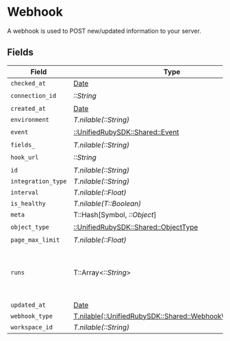 # Webhook

A webhook is used to POST new/updated information to your server.


## Fields

| Field                                                                                                | Type                                                                                                 | Required                                                                                             | Description                                                                                          |
| ---------------------------------------------------------------------------------------------------- | ---------------------------------------------------------------------------------------------------- | ---------------------------------------------------------------------------------------------------- | ---------------------------------------------------------------------------------------------------- |
| `checked_at`                                                                                         | [Date](https://ruby-doc.org/stdlib-2.6.1/libdoc/date/rdoc/Date.html)                                 | :heavy_minus_sign:                                                                                   | N/A                                                                                                  |
| `connection_id`                                                                                      | *::String*                                                                                           | :heavy_check_mark:                                                                                   | N/A                                                                                                  |
| `created_at`                                                                                         | [Date](https://ruby-doc.org/stdlib-2.6.1/libdoc/date/rdoc/Date.html)                                 | :heavy_minus_sign:                                                                                   | N/A                                                                                                  |
| `environment`                                                                                        | *T.nilable(::String)*                                                                                | :heavy_minus_sign:                                                                                   | N/A                                                                                                  |
| `event`                                                                                              | [::UnifiedRubySDK::Shared::Event](../../models/shared/event.md)                                      | :heavy_check_mark:                                                                                   | N/A                                                                                                  |
| `fields_`                                                                                            | *T.nilable(::String)*                                                                                | :heavy_minus_sign:                                                                                   | N/A                                                                                                  |
| `hook_url`                                                                                           | *::String*                                                                                           | :heavy_check_mark:                                                                                   | N/A                                                                                                  |
| `id`                                                                                                 | *T.nilable(::String)*                                                                                | :heavy_minus_sign:                                                                                   | N/A                                                                                                  |
| `integration_type`                                                                                   | *T.nilable(::String)*                                                                                | :heavy_minus_sign:                                                                                   | N/A                                                                                                  |
| `interval`                                                                                           | *T.nilable(::Float)*                                                                                 | :heavy_minus_sign:                                                                                   | N/A                                                                                                  |
| `is_healthy`                                                                                         | *T.nilable(T::Boolean)*                                                                              | :heavy_minus_sign:                                                                                   | N/A                                                                                                  |
| `meta`                                                                                               | T::Hash[Symbol, *::Object*]                                                                          | :heavy_minus_sign:                                                                                   | N/A                                                                                                  |
| `object_type`                                                                                        | [::UnifiedRubySDK::Shared::ObjectType](../../models/shared/objecttype.md)                            | :heavy_check_mark:                                                                                   | N/A                                                                                                  |
| `page_max_limit`                                                                                     | *T.nilable(::Float)*                                                                                 | :heavy_minus_sign:                                                                                   | N/A                                                                                                  |
| `runs`                                                                                               | T::Array<*::String*>                                                                                 | :heavy_minus_sign:                                                                                   | An array of the most revent virtual webhook runs                                                     |
| `updated_at`                                                                                         | [Date](https://ruby-doc.org/stdlib-2.6.1/libdoc/date/rdoc/Date.html)                                 | :heavy_minus_sign:                                                                                   | N/A                                                                                                  |
| `webhook_type`                                                                                       | [T.nilable(::UnifiedRubySDK::Shared::WebhookWebhookType)](../../models/shared/webhookwebhooktype.md) | :heavy_minus_sign:                                                                                   | N/A                                                                                                  |
| `workspace_id`                                                                                       | *T.nilable(::String)*                                                                                | :heavy_minus_sign:                                                                                   | N/A                                                                                                  |